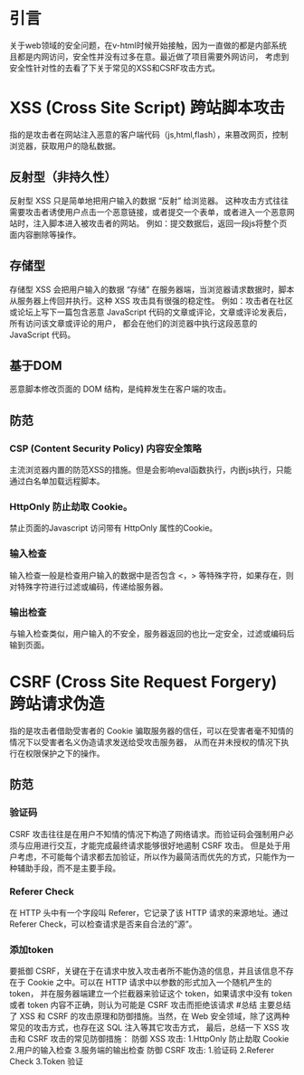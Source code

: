 # 引言
关于web领域的安全问题，在v-html时候开始接触，因为一直做的都是内部系统且都是内网访问，安全性并没有过多在意。最近做了项目需要外网访问，
考虑到安全性针对性的去看了下关于常见的XSS和CSRF攻击方式。
# XSS (Cross Site Script) 跨站脚本攻击 
指的是攻击者在网站注入恶意的客户端代码（js,html,flash），来篡改网页，控制浏览器，获取用户的隐私数据。
## 反射型（非持久性）
反射型 XSS 只是简单地把用户输入的数据 “反射” 给浏览器。
这种攻击方式往往需要攻击者诱使用户点击一个恶意链接，或者提交一个表单，或者进入一个恶意网站时，注入脚本进入被攻击者的网站。
例如：提交数据后，返回一段js将整个页面内容删除等操作。
## 存储型
存储型 XSS 会把用户输入的数据 “存储” 在服务器端，当浏览器请求数据时，脚本从服务器上传回并执行。这种 XSS 攻击具有很强的稳定性。
例如：攻击者在社区或论坛上写下一篇包含恶意 JavaScript 代码的文章或评论，文章或评论发表后，所有访问该文章或评论的用户，
都会在他们的浏览器中执行这段恶意的 JavaScript 代码。
## 基于DOM
恶意脚本修改页面的 DOM 结构，是纯粹发生在客户端的攻击。
## 防范
### CSP (Content Security Policy) 内容安全策略 
主流浏览器内置的防范XSS的措施。但是会影响eval函数执行，内嵌js执行，只能通过白名单加载远程脚本。
### HttpOnly 防止劫取 Cookie。
禁止页面的Javascript 访问带有 HttpOnly 属性的Cookie。
### 输入检查
输入检查一般是检查用户输入的数据中是否包含 <，> 等特殊字符，如果存在，则对特殊字符进行过滤或编码，传递给服务器。
### 输出检查
与输入检查类似，用户输入的不安全，服务器返回的也比一定安全，过滤或编码后输到页面。
# CSRF (Cross Site Request Forgery) 跨站请求伪造
指的是攻击者借助受害者的 Cookie 骗取服务器的信任，可以在受害者毫不知情的情况下以受害者名义伪造请求发送给受攻击服务器，
从而在并未授权的情况下执行在权限保护之下的操作。
## 防范
### 验证码
CSRF 攻击往往是在用户不知情的情况下构造了网络请求。而验证码会强制用户必须与应用进行交互，才能完成最终请求能够很好地遏制 CSRF 攻击。
但是处于用户考虑，不可能每个请求都去加验证，所以作为最简洁而优先的方式，只能作为一种辅助手段，而不是主要手段。
### Referer Check
在 HTTP 头中有一个字段叫 Referer，它记录了该 HTTP 请求的来源地址。通过 Referer Check，可以检查请求是否来自合法的”源”。
### 添加token
要抵御 CSRF，关键在于在请求中放入攻击者所不能伪造的信息，并且该信息不存在于 Cookie 之中。可以在 HTTP 请求中以参数的形式加入一个随机产生的 token，
并在服务器端建立一个拦截器来验证这个 token，如果请求中没有 token 或者 token 内容不正确，则认为可能是 CSRF 攻击而拒绝该请求
#总结
主要总结了 XSS 和 CSRF 的攻击原理和防御措施。当然，在 Web 安全领域，除了这两种常见的攻击方式，也存在这 SQL 注入等其它攻击方式，
最后，总结一下 XSS 攻击和 CSRF 攻击的常见防御措施：
防御 XSS 攻击: 1.HttpOnly 防止劫取 Cookie 2.用户的输入检查 3.服务端的输出检查
防御 CSRF 攻击: 1.验证码 2.Referer Check 3.Token 验证
